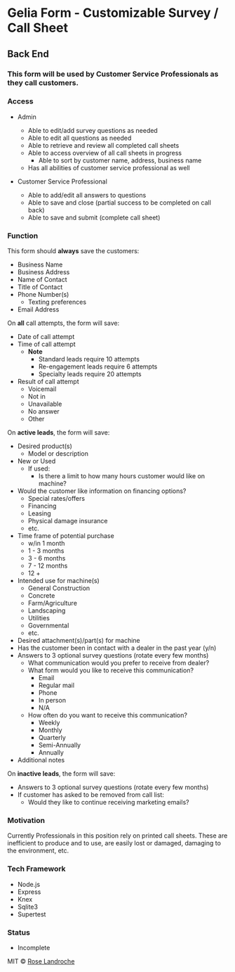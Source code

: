 # Gelia Form - Customizable Survey / Call Sheet
## Back End
### This form will be used by Customer Service Professionals as they call customers. 

### Access

- Admin
    - Able to edit/add survey questions as needed
    - Able to edit all questions as needed
    - Able to retrieve and review all completed call sheets
    - Able to access overview of all call sheets in progress
        - Able to sort by customer name, address, business name
    - Has all abilities of customer service professional as well

- Customer Service Professional
    - Able to add/edit all answers to questions
    - Able to save and close (partial success to be completed on call back)
    - Able to save and submit (complete call sheet)

### Function

This form should **always** save the customers:
- Business Name
- Business Address
- Name of Contact
- Title of Contact
- Phone Number(s)
    - Texting preferences
- Email Address

On **all** call attempts, the form will save:
- Date of call attempt
- Time of call attempt
    - **Note**
        - Standard leads require 10 attempts
        - Re-engagement leads require 6 attempts
        - Specialty leads require 20 attempts
- Result of call attempt
    - Voicemail
    - Not in
    - Unavailable
    - No answer
    - Other

On **active leads**, the form will save:
- Desired product(s)
    - Model or description
- New or Used
    - If used:
        - Is there a limit to how many hours customer would like on machine?
- Would the customer like information on financing options?
    - Special rates/offers
    - Financing
    - Leasing
    - Physical damage insurance
    - etc.
- Time frame of potential purchase
    - w/in 1 month
    - 1 - 3 months
    - 3 - 6 months
    - 7 - 12 months
    - 12 +
- Intended use for machine(s)
    - General Construction
    - Concrete
    - Farm/Agriculture
    - Landscaping
    - Utilities
    - Governmental
    - etc.
- Desired attachment(s)/part(s) for machine
- Has the customer been in contact with a dealer in the past year (y/n)
- Answers to 3 optional survey questions (rotate every few months)
    - What communication would you prefer to receive from dealer?
    - What form would you like to receive this communication?
        - Email
        - Regular mail
        - Phone
        - In person
        - N/A
    - How often do you want to receive this communication?
        - Weekly
        - Monthly
        - Quarterly
        - Semi-Annually
        - Annually
- Additional notes

On **inactive leads**, the form will save:
- Answers to 3 optional survey questions (rotate every few months)
- If customer has asked to be removed from call list:
    - Would they like to continue receiving marketing emails?

### Motivation

Currently Professionals in this position rely on printed call sheets. These are inefficient to produce and to use, are easily lost or damaged, damaging to the environment, etc.

### Tech Framework

- Node.js
- Express
- Knex
- Sqlite3
- Supertest

### Status

- Incomplete


MIT © [Rose Landroche]()